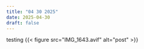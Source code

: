 ```yaml
---
title: "04 30 2025"
date: 2025-04-30
draft: false
---
```


testing
{{< figure src="IMG_1643.avif" alt="post" >}}
